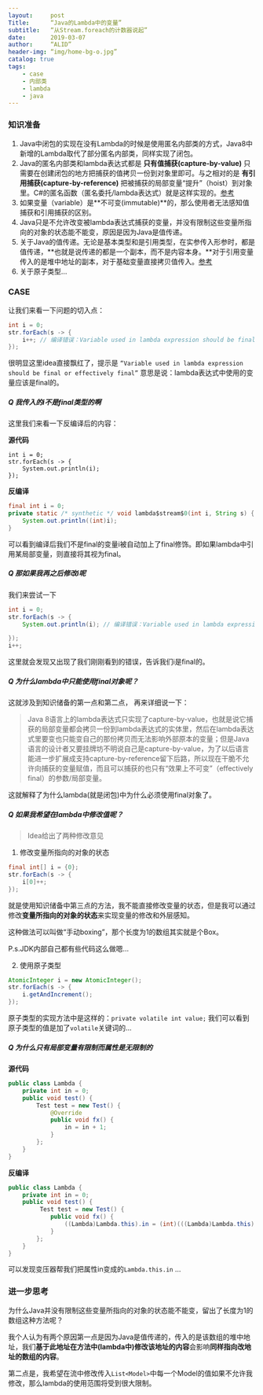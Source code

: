 ```yaml
---
layout:     post
Title:      “Java的Lambda中的变量”
subtitle:   “从Stream.foreach的计数器说起”
date:       2019-03-07
author:     “ALID”
header-img: “img/home-bg-o.jpg”
catalog: true
tags:
    - case
    - 内部类
    - lambda
    - java
---
```


### 知识准备
1. Java中闭包的实现在没有Lambda的时候是使用匿名内部类的方式，Java8中新增的Lambda取代了部分匿名内部类，同样实现了闭包。
2. Java的匿名内部类和lambda表达式都是 **只有值捕获(capture-by-value)** 只需要在创建闭包的地方把捕获的值拷贝一份到对象里即可。与之相对的是 **有引用捕获(capture-by-reference)** 把被捕获的局部变量“提升”（hoist）到对象里。C#的匿名函数（匿名委托/lambda表达式）就是这样实现的。[参考](https://www.zhihu.com/question/28190927/answer/39786939)
3. 如果变量（variable）是**不可变(immutable)**的，那么使用者无法感知值捕获和引用捕获的区别。
4. Java只是不允许改变被lambda表达式捕获的变量，并没有限制这些变量所指向的对象的状态能不能变，原因是因为Java是值传递。
5. 关于Java的值传递。无论是基本类型和是引用类型，在实参传入形参时，都是值传递，**也就是说传递的都是一个副本，而不是内容本身。**对于引用变量传入的是堆中地址的副本，对于基础变量直接拷贝值传入。[参考](https://juejin.im/post/5bce68226fb9a05ce46a0476)
6. 关于原子类型…

### CASE
让我们来看一下问题的切入点：
```java
int i = 0;
str.forEach(s -> {
    i++; // 编译错误：Variable used in lambda expression should be final or effectively final
});
```

很明显这里idea直接飘红了，提示是 `“Variable used in lambda expression should be final or effectively final”` 意思是说：lambda表达式中使用的变量应该是final的。 

##### Q 我传入的i不是final类型的啊
这里我们来看一下反编译后的内容：

**源代码**
```
int i = 0;
str.forEach(s -> {
    System.out.println(i);
});
```
**反编译**
```java
final int i = 0;
private static /* synthetic */ void lambda$stream$0(int i, String s) {
    System.out.println((int)i);
}
```
可以看到编译后我们不是final的变量i被自动加上了final修饰。即如果lambda中引用某局部变量，则直接将其视为final。

##### Q  那如果我再之后修改i呢
我们来尝试一下
```java
int i = 0;
str.forEach(s -> {
    System.out.println(i); // 编译错误：Variable used in lambda expression should be final or effectively final

});
i++;
```

这里就会发现又出现了我们刚刚看到的错误，告诉我们i是final的。

##### Q 为什么lambda中只能使用final对象呢？

这就涉及到知识储备的第一点和第二点， 再来详细说一下：
> Java 8语言上的lambda表达式只实现了capture-by-value，也就是说它捕获的局部变量都会拷贝一份到lambda表达式的实体里，然后在lambda表达式里要变也只能变自己的那份拷贝而无法影响外部原本的变量；但是Java语言的设计者又要挂牌坊不明说自己是capture-by-value，为了以后语言能进一步扩展成支持capture-by-reference留下后路，所以现在干脆不允许向捕获的变量赋值，而且可以捕获的也只有“效果上不可变”（effectively final）的参数/局部变量。

这就解释了为什么lambda(就是闭包)中为什么必须使用final对象了。

##### Q 如果我希望在lambda中修改值呢？
> Idea给出了两种修改意见

1.  修改变量所指向的对象的状态
```java
final int[] i = {0};
str.forEach(s -> {
    i[0]++;
});
```
就是使用知识储备中第三点的方法，我不能直接修改变量的状态，但是我可以通过修改**变量所指向的对象的状态**来实现变量的修改和外层感知。

这种做法可以叫做“手动boxing”，那个长度为1的数组其实就是个Box。

P.s.JDK内部自己都有些代码这么做嗯…

2. 使用原子类型
```java
AtomicInteger i = new AtomicInteger();
str.forEach(s -> {
    i.getAndIncrement();
});
```
原子类型的实现方法中是这样的：`private volatile int value;`
我们可以看到原子类型的值是加了`volatile`关键词的…

##### Q 为什么只有局部变量有限制而属性是无限制的

 **源代码**
```java
public class Lambda {
    private int in = 0;
    public void test() {
        Test test = new Test() {
            @Override
            public void fx() {
                in = in + 1;
            }
        };
    }
}

```
**反编译**
```java
public class Lambda {
    private int in = 0;
    public void test() {
         Test test = new Test() {
            public void fx() {
                ((Lambda)Lambda.this).in = (int)(((Lambda)Lambda.this).in + 1);
            }
        };
    }
}
```
可以发现变压器帮我们把属性in变成的`Lambda.this.in` 
…

### 进一步思考
为什么Java并没有限制这些变量所指向的对象的状态能不能变，留出了长度为1的数组这种方法呢？

我个人认为有两个原因第一点是因为Java是值传递的，传入的是该数组的堆中地址，我们**基于此地址在方法中(lambda中)修改该地址的内容**会影响**同样指向改地址的数组的内容**。

第二点是，我希望在流中修改传入`List<Model>`中每一个Model的值如果不允许我修改，那么lambda的使用范围将受到很大限制。





